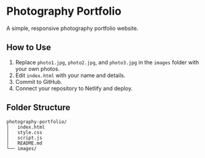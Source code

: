 # Photography Portfolio

A simple, responsive photography portfolio website.

## How to Use
1. Replace `photo1.jpg`, `photo2.jpg`, and `photo3.jpg` in the `images` folder with your own photos.
2. Edit `index.html` with your name and details.
3. Commit to GitHub.
4. Connect your repository to Netlify and deploy.

## Folder Structure
```
photography-portfolio/
│   index.html
│   style.css
│   script.js
│   README.md
└── images/
```
